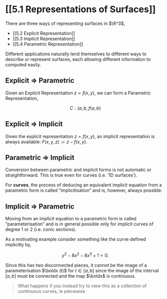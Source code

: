 # [[5.1 Representations of Surfaces]]

There are three ways of representing surfaces in $\R^3$,

- [[5.2 Explicit Representation]]
- [[5.3 Implicit Representation]]
- [[5.4 Parametric Representation]]

Different applications naturally lend themselves to different ways to describe or represent surfaces, each allowing different information to computed easily.

## Explicit => Parametric

Given an Explicit Representation $z = f(x, y)$, we can form a Parametric Representation,

$$C: (a, b, f(a, b)$$

## Explicit => Implicit

Given the explicit representation $z=f(x,y)$, an implicit representation is always available: $F(x,y,z):=z-f(x,y)$.

## Parametric => Implicit

Conversion between parametric and implicit forms is not automatic or straightforward. This is true even for curves (i.e. ‘1D surfaces’).

For **curves**, the process of deducing an equivalent implicit equation from a parametric form is called “implicitisation” and is, however, always possible.

## Implicit => Parametric

Moving from an implicit equation to a parametric form is called “parameterisation” and is in general possible only for implicit curves of degree 1 or 2 (i.e. conic sections).

As a motivating example consider something like the curve defined implicitly by,

$$y^2 - 8x^2 - 8x^3 + 1 = 0.$$

Since this has two disconnected pieces, it cannot be the image of a parameterisation $\boldx (t)$ for $t \in [a,b]$ since the image of the interval $[a,b]$ must be connected and the map $\boldx$ is continuous.

> What happens if you instead try to view this as a collection of continuous curves, ie piecewise
